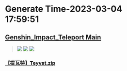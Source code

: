 # Generate Time-2023-03-04 17:59:51

## [Genshin_Impact_Teleport Main](https://github.com/Sam5440/Genshin_Impact_Teleport)

>![](https://komarev.com/ghpvc/?username=done439)
>![](https://komarev.com/ghpvc/?username=done438)
>![](https://komarev.com/ghpvc/?username=done437)

### [【提瓦特】Teyvat.zip](https://raw.githubusercontent.com/Sam5440/Genshin_Impact_Teleport/download/AutoGeneratePoint/Points%28SortByItemKind%29%5Bver3.4%5D%5Bcn-en%5D%5B2023-01-18%5D/Teleport%20ALL%5Bv3.4%5D%5BAL-15M%5D%5B2023-01-18%5D/%E3%80%90%E5%8A%A8%E7%89%A9%E3%80%91Animal/%E3%80%90%E5%9C%A3%E9%87%91%E8%99%AB%E3%80%91Scarab/%E3%80%90%E6%8F%90%E7%93%A6%E7%89%B9%E3%80%91Teyvat.zip)

